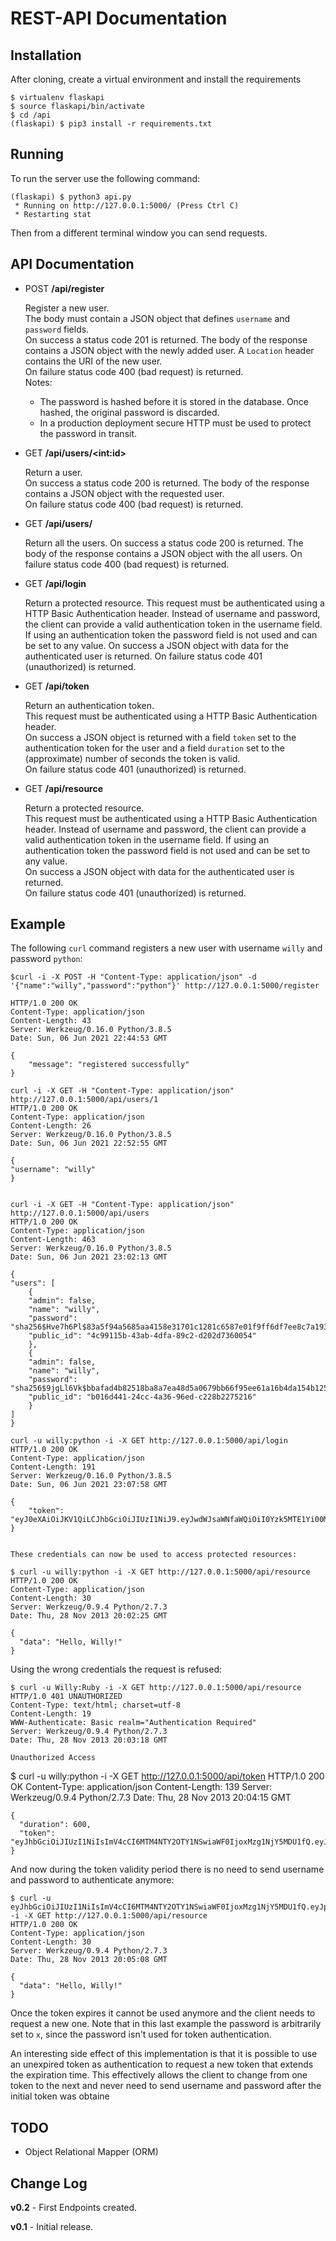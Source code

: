 REST-API Documentation
=========


Installation
------------

After cloning, create a virtual environment and install the requirements

    $ virtualenv flaskapi
    $ source flaskapi/bin/activate
    $ cd /api
    (flaskapi) $ pip3 install -r requirements.txt


Running
-------

To run the server use the following command:

    (flaskapi) $ python3 api.py
     * Running on http://127.0.0.1:5000/ (Press Ctrl C)
     * Restarting stat

Then from a different terminal window you can send requests.

API Documentation
-----------------

- POST **/api/register**

    Register a new user.<br>
    The body must contain a JSON object that defines `username` and `password` fields.<br>
    On success a status code 201 is returned. The body of the response contains a JSON object with the newly added user. A `Location` header contains the URI of the new user.<br>
    On failure status code 400 (bad request) is returned.<br>
    Notes:
    - The password is hashed before it is stored in the database. Once hashed, the original password is discarded.
    - In a production deployment secure HTTP must be used to protect the password in transit.

- GET **/api/users/&lt;int:id&gt;**

    Return a user.<br>
    On success a status code 200 is returned. The body of the response contains a JSON object with the requested user.<br>
    On failure status code 400 (bad request) is returned.

- GET **/api/users/**

    Return all the users.
    On success a status code 200 is returned. The body of the response contains a JSON object with the all users.
    On failure status code 400 (bad request) is returned.

- GET **/api/login**

    Return a protected resource.
    This request must be authenticated using a HTTP Basic Authentication header. Instead of username and password, the client can provide a valid authentication token in the username field. If using an authentication token the password field is not used and can be set to any value.
    On success a JSON object with data for the authenticated user is returned.
    On failure status code 401 (unauthorized) is returned.

- GET **/api/token**

    Return an authentication token.<br>
    This request must be authenticated using a HTTP Basic Authentication header.<br>
    On success a JSON object is returned with a field `token` set to the authentication token for the user and a field `duration` set to the (approximate) number of seconds the token is valid.<br>
    On failure status code 401 (unauthorized) is returned.

- GET **/api/resource**

    Return a protected resource.<br>
    This request must be authenticated using a HTTP Basic Authentication header. Instead of username and password, the client can provide a valid authentication token in the username field. If using an authentication token the password field is not used and can be set to any value.<br>
    On success a JSON object with data for the authenticated user is returned.<br>
    On failure status code 401 (unauthorized) is returned.

Example
-------

The following `curl` command registers a new user with username `willy` and password `python`:

    $curl -i -X POST -H "Content-Type: application/json" -d '{"name":"willy","password":"python"}' http://127.0.0.1:5000/register 
    
    HTTP/1.0 200 OK
    Content-Type: application/json
    Content-Length: 43
    Server: Werkzeug/0.16.0 Python/3.8.5
    Date: Sun, 06 Jun 2021 22:44:53 GMT

    {
        "message": "registered successfully"
    }

    curl -i -X GET -H "Content-Type: application/json" http://127.0.0.1:5000/api/users/1
    HTTP/1.0 200 OK
    Content-Type: application/json
    Content-Length: 26
    Server: Werkzeug/0.16.0 Python/3.8.5
    Date: Sun, 06 Jun 2021 22:52:55 GMT

    {
    "username": "willy"
    }


    curl -i -X GET -H "Content-Type: application/json" http://127.0.0.1:5000/api/users
    HTTP/1.0 200 OK
    Content-Type: application/json
    Content-Length: 463
    Server: Werkzeug/0.16.0 Python/3.8.5
    Date: Sun, 06 Jun 2021 23:02:13 GMT

    {
    "users": [
        {
        "admin": false, 
        "name": "willy", 
        "password": "sha256$Hve7h6Pl$83a5f94a5685aa4158e31701c1281c6587e01f9ff6df7ee8c7a1936bede42d99", 
        "public_id": "4c99115b-43ab-4dfa-89c2-d202d7360054"
        }, 
        {
        "admin": false, 
        "name": "willy", 
        "password": "sha256$9jgLl6Vk$bbafad4b82518ba8a7ea48d5a0679bb66f95ee61a16b4da154b125271eb106e0", 
        "public_id": "b016d441-24cc-4a36-96ed-c228b2275216"
        }
    ]
    }

    curl -u willy:python -i -X GET http://127.0.0.1:5000/api/login
    HTTP/1.0 200 OK
    Content-Type: application/json
    Content-Length: 191
    Server: Werkzeug/0.16.0 Python/3.8.5
    Date: Sun, 06 Jun 2021 23:07:58 GMT

    {
        "token": "eyJ0eXAiOiJKV1QiLCJhbGciOiJIUzI1NiJ9.eyJwdWJsaWNfaWQiOiI0Yzk5MTE1Yi00M2FiLTRkZmEtODljMi1kMjAyZDczNjAwNTQiLCJleHAiOjE2MjMwMjI2Nzh9.iM5gRhU2q05rk3KYOgXjEz1r7KsyjeulT_Wo_aktVjk"
    }


    These credentials can now be used to access protected resources:

    $ curl -u willy:python -i -X GET http://127.0.0.1:5000/api/resource
    HTTP/1.0 200 OK
    Content-Type: application/json
    Content-Length: 30
    Server: Werkzeug/0.9.4 Python/2.7.3
    Date: Thu, 28 Nov 2013 20:02:25 GMT
    
    {
      "data": "Hello, Willy!"
    }

Using the wrong credentials the request is refused:

    $ curl -u Willy:Ruby -i -X GET http://127.0.0.1:5000/api/resource
    HTTP/1.0 401 UNAUTHORIZED
    Content-Type: text/html; charset=utf-8
    Content-Length: 19
    WWW-Authenticate: Basic realm="Authentication Required"
    Server: Werkzeug/0.9.4 Python/2.7.3
    Date: Thu, 28 Nov 2013 20:03:18 GMT
    
    Unauthorized Access


$ curl -u willy:python -i -X GET http://127.0.0.1:5000/api/token
    HTTP/1.0 200 OK
    Content-Type: application/json
    Content-Length: 139
    Server: Werkzeug/0.9.4 Python/2.7.3
    Date: Thu, 28 Nov 2013 20:04:15 GMT
    
    {
      "duration": 600,
      "token": "eyJhbGciOiJIUzI1NiIsImV4cCI6MTM4NTY2OTY1NSwiaWF0IjoxMzg1NjY5MDU1fQ.eyJpZCI6MX0.XbOEFJkhjHJ5uRINh2JA1BPzXjSohKYDRT472wGOvjc"
    }

And now during the token validity period there is no need to send username and password to authenticate anymore:

    $ curl -u eyJhbGciOiJIUzI1NiIsImV4cCI6MTM4NTY2OTY1NSwiaWF0IjoxMzg1NjY5MDU1fQ.eyJpZCI6MX0.XbOEFJkhjHJ5uRINh2JA1BPzXjSohKYDRT472wGOvjc:x -i -X GET http://127.0.0.1:5000/api/resource
    HTTP/1.0 200 OK
    Content-Type: application/json
    Content-Length: 30
    Server: Werkzeug/0.9.4 Python/2.7.3
    Date: Thu, 28 Nov 2013 20:05:08 GMT
    
    {
      "data": "Hello, Willy!"
    }

Once the token expires it cannot be used anymore and the client needs to request a new one. Note that in this last example the password is arbitrarily set to `x`, since the password isn't used for token authentication.

An interesting side effect of this implementation is that it is possible to use an unexpired token as authentication to request a new token that extends the expiration time. 
This effectively allows the client to change from one token to the next and never need to send username and password after the initial token was obtaine

## TODO
* Object Relational Mapper (ORM) 

Change Log
----------

**v0.2** - First Endpoints created.

**v0.1** - Initial release.

